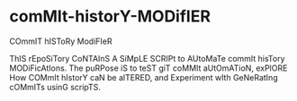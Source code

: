 # comMIt-historY-MODifIER
COmmIT hISToRy ModiFIeR

ThIS rEpoSiTory CoNTAInS A SiMpLE SCRIPt to AUtoMaTe commIt hisTory MODiFicAtIons. The puRPose iS to teST giT coMMIt aUtOmATioN, exPlORE How COMmIt hIstorY caN be alTERED, and Experiment wIth GeNeRatIng cOMmITs usinG scripTS.
